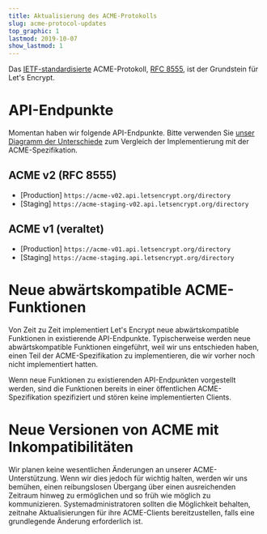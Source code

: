 ```yaml
---
title: Aktualisierung des ACME-Protokolls
slug: acme-protocol-updates
top_graphic: 1
lastmod: 2019-10-07
show_lastmod: 1
---
```



Das [IETF-standardisierte](/2019/03/11/acme-protocol-ietf-standard.html) ACME-Protokoll, [RFC 8555](https://datatracker.ietf.org/doc/rfc8555/), ist der Grundstein für Let's Encrypt.

# API-Endpunkte

Momentan haben wir folgende API-Endpunkte. Bitte verwenden Sie [unser Diagramm der Unterschiede](https://github.com/letsencrypt/boulder/blob/master/docs/acme-divergences.md) zum Vergleich der Implementierung mit der ACME-Spezifikation.

## ACME v2 (RFC 8555)

* [Production] `https://acme-v02.api.letsencrypt.org/directory`
* [Staging] `https://acme-staging-v02.api.letsencrypt.org/directory`

## ACME v1 (veraltet)

* [Production] `https://acme-v01.api.letsencrypt.org/directory`
* [Staging] `https://acme-staging.api.letsencrypt.org/directory`

# Neue abwärtskompatible ACME-Funktionen

Von Zeit zu Zeit implementiert Let's Encrypt neue abwärtskompatible Funktionen in existierende API-Endpunkte. Typischerweise werden neue abwärtskompatible Funktionen eingeführt, weil wir uns entschieden haben, einen Teil der ACME-Spezifikation zu implementieren, die wir vorher noch nicht implementiert hatten.

Wenn neue Funktionen zu existierenden API-Endpunkten vorgestellt werden, sind die Funktionen bereits in einer öffentlichen ACME-Spezifikation spezifiziert und stören keine implementierten Clients.

# Neue Versionen von ACME mit Inkompatibilitäten

Wir planen keine wesentlichen Änderungen an unserer ACME-Unterstützung. Wenn wir dies jedoch für wichtig halten, werden wir uns bemühen, einen reibungslosen Übergang über einen ausreichenden Zeitraum hinweg zu ermöglichen und so früh wie möglich zu kommunizieren. Systemadministratoren sollten die Möglichkeit behalten, zeitnahe Aktualisierungen für ihre ACME-Clients bereitzustellen, falls eine grundlegende Änderung erforderlich ist.
